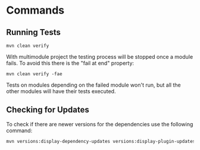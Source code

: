 # Commands

## Running Tests

```shell
mvn clean verify
```

With multimodule project the testing process will be stopped once a module fails. To avoid this there is the "fail at end" property:

```shell
mvn clean verify -fae
```

Tests on modules depending on the failed module won't run, but all the other modules will have their tests executed.

## Checking for Updates

To check if there are newer versions for the dependencies use the following command:

```sh
mvn versions:display-dependency-updates versions:display-plugin-updates
```



